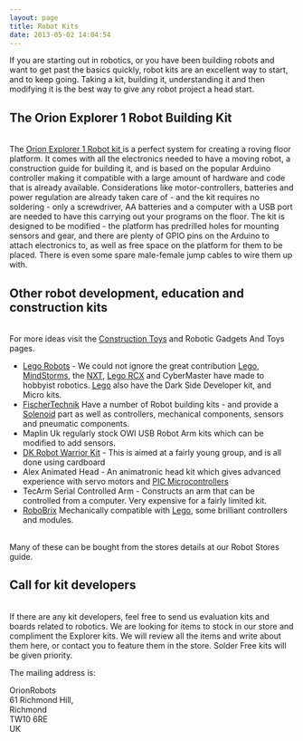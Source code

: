 ```yaml
---
layout: page
title: Robot Kits
date: 2013-05-02 14:04:54
---
```

<p>If you are starting out in robotics, or you have been building robots and want to get past the basics quickly, robot kits are an excellent way to start, and to keep going. Taking a kit, building it, understanding it and then modifying it is the best way to give any robot project a head start.
</p>
<h2 id="The_Orion_Explorer_1_Robot_Building_Kit">The Orion Explorer 1 Robot Building Kit</h2>
<p>
<br/>The <a href="http://shop.orionrobots.co.uk/products/orion-explorer-1-robot-kit" rel="external" target="_blank">Orion Explorer 1 Robot kit </a> is a perfect system for creating a roving floor platform. It comes with all the electronics needed to have a moving robot, a construction guide for building it, and is based on the popular Arduino controller making it compatible with a large amount of hardware and code that is already available. Considerations like motor-controllers, batteries and power regulation are already taken care of - and the kit requires no soldering - only a screwdriver, AA batteries and a computer with a USB port are needed to have this carrying out your programs on the floor. The kit is designed to be modified - the platform has predrilled holes for mounting sensors and gear, and there are plenty of GPIO pins on the Arduino to attach electronics to, as well as free space on the platform for them to be placed. There is even some spare male-female jump cables to wire them up with.
</p>
<h2 id="Other_robot_development_education_and_construction_kits">Other robot development, education and construction kits</h2>
<p>
<br/>For more ideas visit the <a class="wiki" href="/wiki/construction_toy.html" title="Construction Toy">Construction Toys</a> and Robotic Gadgets And Toys pages.
</p>
<ul><li> <a class="wiki" href="/wiki/lego_robots.html" title="Lego Robots">Lego Robots</a> - We could not ignore the great contribution <a class="wiki" href="/wiki/lego.html" title="The best known construction toy">Lego</a>, <a class="wiki" href="/wiki/mindstorms.html" title="A Robotic construction toy system from Lego">MindStorms</a>, the <a class="wiki" href="/wiki/nxt.html" title="Legos NeXT generation robotics kit">NXT</a>, <a class="wiki" href="/wiki/rcx.html" title="The Lego RCX">Lego RCX</a> and CyberMaster have made to hobbyist robotics. <a class="wiki" href="/wiki/lego.html" title="The best known construction toy">Lego</a> also have the Dark Side Developer kit, and Micro kits.
</li><li> <a class="wiki" href="/wiki/fischertechnik.html" title="FischerTechnik">FischerTechnik</a> Have a number of Robot building kits - and provide a <a class="wiki" href="/wiki/solenoid.html" title="Solenoid">Solenoid</a> part as well as controllers, mechanical components, sensors and pneumatic components.
</li><li> Maplin Uk regularly stock OWI USB Robot Arm kits which can be modified to add sensors.
</li><li> <a class="wiki" href="/wiki/dk_robot_warrior_kit.html" title="DK Robot Warrior Kit">DK Robot Warrior Kit</a> - This is aimed at a fairly young group, and is all done using cardboard
</li><li> Alex Animated Head - An animatronic head kit which gives advanced experience with servo motors and <a class="wiki" href="/wiki/pic.html" title="PIC">PIC Microcontrollers</a>
</li><li> TecArm Serial Controlled Arm - Constructs an arm that can be controlled from a computer. Very expensive for a fairly limited kit.
</li><li> <a class="wiki" href="/wiki/robobrix.html" title="RoboBrix">RoboBrix</a> Mechanically compatible with <a class="wiki" href="/wiki/lego.html" title="The best known construction toy">Lego</a>, some brilliant controllers and modules.
</li></ul><p>
<br/>Many of these can be bought from the stores details at our Robot Stores guide.
</p>
<h2 id="Call_for_kit_developers">Call for kit developers</h2>
<p>
<br/>If there are any kit developers, feel free to send us evaluation kits and boards related to robotics. We are looking for items to stock in our store and compliment the Explorer kits. We will review all the items and write about them here, or contact you to feature them in the store. Solder Free kits will be given priority.
</p>
<p>The mailing address is:
</p>
<div class="simplebox">
<p>OrionRobots
<br/>61 Richmond Hill,
<br/>Richmond
<br/>TW10 6RE
<br/>UK
</p>
</div>
<p>
</p>
